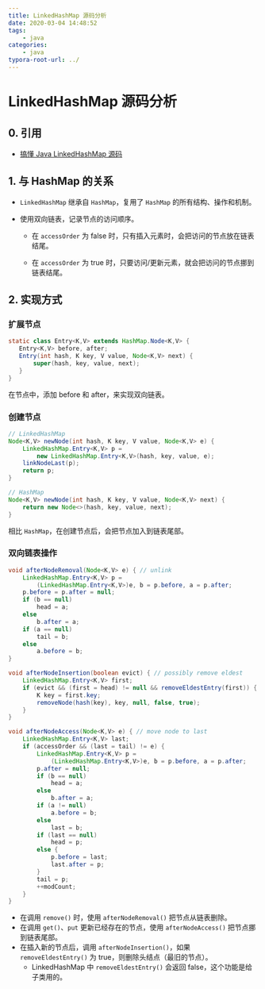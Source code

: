 ```yaml
---
title: LinkedHashMap 源码分析
date: 2020-03-04 14:48:52
tags:
	- java
categories:
	- java
typora-root-url: ../
---
```


# LinkedHashMap 源码分析

## 0. 引用

- [搞懂 Java LinkedHashMap 源码](https://juejin.im/post/5ace2bde6fb9a028e25deca8)

## 1. 与 HashMap 的关系

- `LinkedHashMap` 继承自 `HashMap`，复用了 `HashMap` 的所有结构、操作和机制。

- 使用双向链表，记录节点的访问顺序。

  - 在 `accessOrder` 为 false 时，只有插入元素时，会把访问的节点放在链表结尾。

  - 在 `accessOrder` 为 true 时，只要访问/更新元素，就会把访问的节点挪到链表结尾。


## 2. 实现方式

### 扩展节点

```java
static class Entry<K,V> extends HashMap.Node<K,V> {
   Entry<K,V> before, after;
   Entry(int hash, K key, V value, Node<K,V> next) {
       super(hash, key, value, next);
   }
}
```

在节点中，添加 before 和 after，来实现双向链表。

### 创建节点

```java
// LinkedHashMap
Node<K,V> newNode(int hash, K key, V value, Node<K,V> e) {
    LinkedHashMap.Entry<K,V> p =
        new LinkedHashMap.Entry<K,V>(hash, key, value, e);
    linkNodeLast(p);
    return p;
}

// HashMap
Node<K,V> newNode(int hash, K key, V value, Node<K,V> next) {
  	return new Node<>(hash, key, value, next);
}
```

相比 `HashMap`，在创建节点后，会把节点加入到链表尾部。

### 双向链表操作

```java
void afterNodeRemoval(Node<K,V> e) { // unlink
    LinkedHashMap.Entry<K,V> p =
        (LinkedHashMap.Entry<K,V>)e, b = p.before, a = p.after;
    p.before = p.after = null;
    if (b == null)
        head = a;
    else
        b.after = a;
    if (a == null)
        tail = b;
    else
        a.before = b;
}

void afterNodeInsertion(boolean evict) { // possibly remove eldest
    LinkedHashMap.Entry<K,V> first;
    if (evict && (first = head) != null && removeEldestEntry(first)) {
        K key = first.key;
        removeNode(hash(key), key, null, false, true);
    }
}

void afterNodeAccess(Node<K,V> e) { // move node to last
    LinkedHashMap.Entry<K,V> last;
    if (accessOrder && (last = tail) != e) {
        LinkedHashMap.Entry<K,V> p =
            (LinkedHashMap.Entry<K,V>)e, b = p.before, a = p.after;
        p.after = null;
        if (b == null)
            head = a;
        else
            b.after = a;
        if (a != null)
            a.before = b;
        else
            last = b;
        if (last == null)
            head = p;
        else {
            p.before = last;
            last.after = p;
        }
        tail = p;
        ++modCount;
    }
}
```

- 在调用 `remove()` 时，使用 `afterNodeRemoval()` 把节点从链表删除。
- 在调用 `get()`、`put` 更新已经存在的节点，使用 `afterNodeAccess()` 把节点挪到链表尾部。
- 在插入新的节点后，调用 `afterNodeInsertion()`，如果 `removeEldestEntry()` 为 true，则删除头结点（最旧的节点）。
  - LinkedHashMap 中 `removeEldestEntry()` 会返回 false，这个功能是给子类用的。